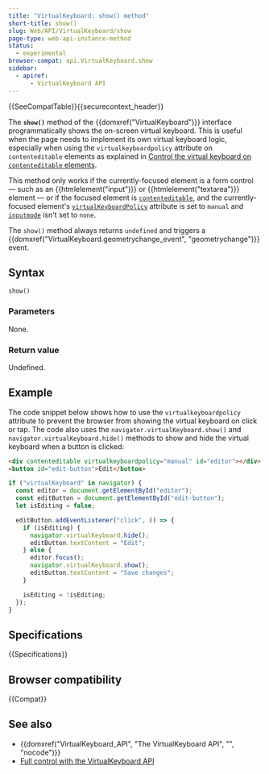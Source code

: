 ```yaml
---
title: "VirtualKeyboard: show() method"
short-title: show()
slug: Web/API/VirtualKeyboard/show
page-type: web-api-instance-method
status:
  - experimental
browser-compat: api.VirtualKeyboard.show
sidebar:
  - apiref:
      - VirtualKeyboard API
---
```


{{SeeCompatTable}}{{securecontext_header}}

The **`show()`** method of the {{domxref("VirtualKeyboard")}} interface programmatically shows the on-screen virtual keyboard. This is useful when the page needs to implement its own virtual keyboard logic, especially when using the `virtualkeyboardpolicy` attribute on `contenteditable` elements as explained in [Control the virtual keyboard on `contenteditable` elements](/en-US/docs/Web/API/VirtualKeyboard_API#control_the_virtual_keyboard_on_contenteditable_elements).

This method only works if the currently-focused element is a form control — such as an {{htmlelement("input")}} or {{htmlelement("textarea")}} element — or if the focused element is [`contenteditable`](/en-US/docs/Web/HTML/Reference/Global_attributes/contenteditable), and the currently-focused element's [`virtualKeyboardPolicy`](/en-US/docs/Web/HTML/Reference/Global_attributes/virtualkeyboardpolicy) attribute is set to `manual` and [`inputmode`](/en-US/docs/Web/HTML/Reference/Global_attributes/inputmode) isn't set to `none`.

The `show()` method always returns `undefined` and triggers a {{domxref("VirtualKeyboard.geometrychange_event", "geometrychange")}} event.

## Syntax

```js-nolint
show()
```

### Parameters

None.

### Return value

Undefined.

## Example

The code snippet below shows how to use the `virtualkeyboardpolicy` attribute to prevent the browser from showing the virtual keyboard on click or tap. The code also uses the `navigator.virtualKeyboard.show()` and `navigator.virtualKeyboard.hide()` methods to show and hide the virtual keyboard when a button is clicked:

```html
<div contenteditable virtualkeyboardpolicy="manual" id="editor"></div>
<button id="edit-button">Edit</button>
```

```js
if ("virtualKeyboard" in navigator) {
  const editor = document.getElementById("editor");
  const editButton = document.getElementById("edit-button");
  let isEditing = false;

  editButton.addEventListener("click", () => {
    if (isEditing) {
      navigator.virtualKeyboard.hide();
      editButton.textContent = "Edit";
    } else {
      editor.focus();
      navigator.virtualKeyboard.show();
      editButton.textContent = "Save changes";
    }

    isEditing = !isEditing;
  });
}
```

## Specifications

{{Specifications}}

## Browser compatibility

{{Compat}}

## See also

- {{domxref("VirtualKeyboard_API", "The VirtualKeyboard API", "", "nocode")}}
- [Full control with the VirtualKeyboard API](https://developer.chrome.com/docs/web-platform/virtual-keyboard/)
